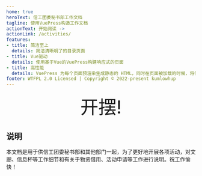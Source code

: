 ```yaml
---
home: true
heroText: 信工团委秘书部工作文档
tagline: 使用VuePress构造工作文档
actionText: 开始阅读 ->
actionLink: /activities/
features:
- title: 简洁至上
  details: 简洁清晰明了的目录页面
- title: Vue驱动
  details: 使用基于Vue的VuePress构建响应式的页面
- title: 高性能
  details: VuePress 为每个页面预渲染生成静态的 HTML，同时在页面被加载的时候，将作为 SPA 运行。
footer: WTFPL 2.0 Licensed | Copyright © 2022-present kumlowhup
---
```


<div align='center' ><font size='70'>开摆!</font></div>

## 说明
本文档是用于供信工团委秘书部和其他部门一起，为了更好地开展各项活动，对文廊、信息杯等工作细节和有关于物资借用、活动申请等工作进行说明。祝工作愉快！
